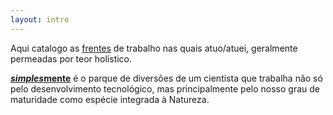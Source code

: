 ```yaml
---
layout: intro
---
```

Aqui catalogo as [frentes](frentes) de trabalho nas quais atuo/atuei, geralmente permeadas por teor holístico.

[***simples*mente**]() é o parque de diversões de um cientista que trabalha não só pelo desenvolvimento tecnológico, mas principalmente pelo nosso grau de maturidade como espécie integrada à Natureza.
